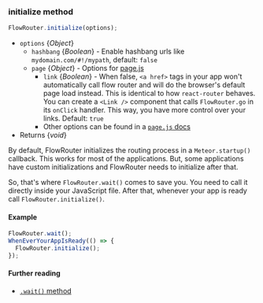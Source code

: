 ### initialize method

```js
FlowRouter.initialize(options);
```

- `options` {*Object*}
  - `hashbang` {*Boolean*} - Enable hashbang urls like `mydomain.com/#!/mypath`, default: `false`
  - `page` {*Object*} - Options for [page.js](https://github.com/visionmedia/page.js#pageoptions)
    - `link` {*Boolean*} - When false, `<a href>` tags in your app won't automatically call flow router and will do the browser's default page load instead. This is identical to how `react-router` behaves. You can create a `<Link />` component that calls `FlowRouter.go` in its `onClick` handler. This way, you have more control over your links. Default: `true`
    - Other options can be found in a [`page.js` docs](https://github.com/visionmedia/page.js#pageoptions)
- Returns {*void*}

By default, FlowRouter initializes the routing process in a `Meteor.startup()` callback. This works for most of the applications. But, some applications have custom initializations and FlowRouter needs to initialize after that.

So, that's where `FlowRouter.wait()` comes to save you. You need to call it directly inside your JavaScript file. After that, whenever your app is ready call `FlowRouter.initialize()`.

#### Example

```js
FlowRouter.wait();
WhenEverYourAppIsReady(() => {
  FlowRouter.initialize();
});
```

#### Further reading

- [`.wait()` method](https://github.com/VeliovGroup/flow-router/blob/master/docs/api/wait.md)
